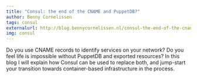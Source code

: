 ```yaml
---
title: "Consul: the end of the CNAME and PuppetDB?"
author: Benny Cornelissen
tags: consul
externalurl: http://blog.bennycornelissen.nl/consul-the-end-of-the-cname/
img: consul
---
```

Do you use CNAME records to identify services on your network? Do you feel life is impossible without PuppetDB and exported resources? In this blog I will explain how Consul can be used to replace both, and jump-start your transition towards container-based infrastructure in the process.

